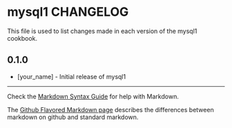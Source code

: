 # mysql1 CHANGELOG

This file is used to list changes made in each version of the mysql1 cookbook.

## 0.1.0
- [your_name] - Initial release of mysql1

- - -
Check the [Markdown Syntax Guide](http://daringfireball.net/projects/markdown/syntax) for help with Markdown.

The [Github Flavored Markdown page](http://github.github.com/github-flavored-markdown/) describes the differences between markdown on github and standard markdown.
